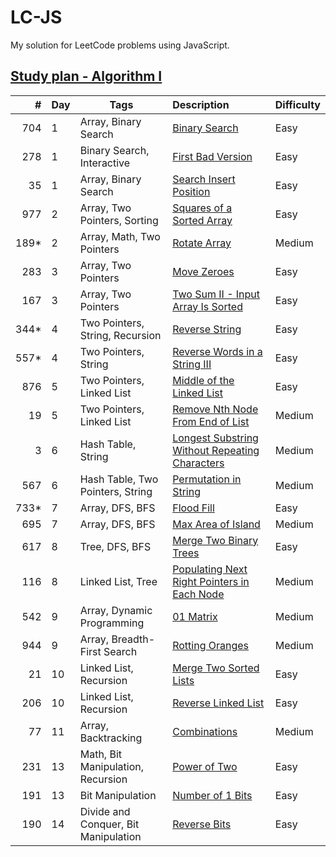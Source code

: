 # LC-JS

My solution for LeetCode problems using JavaScript.

## [Study plan - Algorithm I](https://leetcode.com/study-plan/algorithm)

|   #  | Day | Tags | Description | Difficulty |
|----: |--- |---|:---|:-----------|
| 704  | 1  | Array, Binary Search             | [Binary Search](problems/LC704.js)                                | Easy
| 278  | 1  | Binary Search, Interactive       | [First Bad Version](problems/LC278.js)                            | Easy
| 35   | 1  | Array, Binary Search             | [Search Insert Position](problems/LC35.js)                        | Easy
| 977  | 2  | Array, Two Pointers, Sorting     | [Squares of a Sorted Array](problems/LC977.js)                    | Easy
| 189* | 2  | Array, Math, Two Pointers        | [Rotate Array](problems/LC189.js)                                 | Medium
| 283  | 3  | Array, Two Pointers              | [Move Zeroes](problems/LC283.js)                                  | Easy
| 167  | 3  | Array, Two Pointers              | [Two Sum II - Input Array Is Sorted](problems/LC167.js)           | Easy
| 344* | 4  | Two Pointers, String, Recursion  | [Reverse String](problems/LC344.js)                               | Easy
| 557* | 4  | Two Pointers, String             | [Reverse Words in a String III](problems/LC557.js)                | Easy
| 876  | 5  | Two Pointers, Linked List        | [Middle of the Linked List](problems/LC876.js)                    | Easy
|  19  | 5  | Two Pointers, Linked List        | [Remove Nth Node From End of List](problems/LC19.js)              | Medium
|   3  | 6  | Hash Table, String               | [Longest Substring Without Repeating Characters](problems/LC3.js) | Medium
| 567  | 6  | Hash Table, Two Pointers, String | [Permutation in String](problems/LC567.js)                        | Medium
| 733* | 7  | Array, DFS, BFS                  | [Flood Fill](problems/LC733.js)                                   | Easy
| 695  | 7  | Array, DFS, BFS                  | [Max Area of Island](problems/LC695.js)                           | Medium
| 617  | 8  | Tree, DFS, BFS                   | [Merge Two Binary Trees](problems/LC617.js)                       | Easy
| 116  | 8  | Linked List, Tree                | [Populating Next Right Pointers in Each Node](problems/LC116.js)  | Medium
| 542  | 9  | Array, Dynamic Programming       | [01 Matrix](problems/LC542.js)                                    | Medium
| 944  | 9  | Array, Breadth-First Search      | [Rotting Oranges](problems/LC994.js)                              | Medium
| 21   | 10 | Linked List, Recursion           | [Merge Two Sorted Lists](problems/LC21.js)                        | Easy
| 206  | 10 | Linked List, Recursion           | [Reverse Linked List](problems/LC206.js)                          | Easy
| 77   | 11 | Array, Backtracking              | [Combinations](problems/LC77.js)                                  | Medium
| 231 | 13 | Math, Bit Manipulation, Recursion | [Power of Two](problems/LC231.js) | Easy
| 191 | 13 | Bit Manipulation | [Number of 1 Bits](problems/LC191.js) | Easy
| 190 | 14 | Divide and Conquer, Bit Manipulation | [Reverse Bits](problems/LC190.js) | Easy

